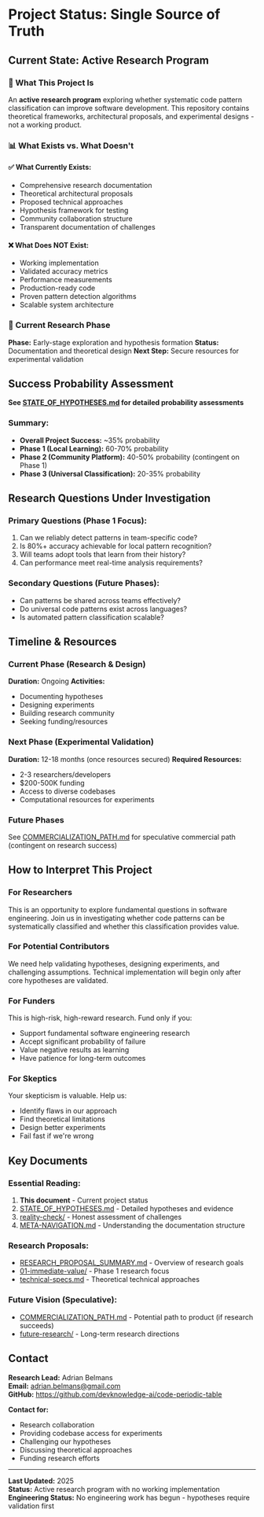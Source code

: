 # Project Status: Single Source of Truth

## Current State: Active Research Program

### 🔬 What This Project Is
An **active research program** exploring whether systematic code pattern classification can improve software development. This repository contains theoretical frameworks, architectural proposals, and experimental designs - not a working product.

### 📊 What Exists vs. What Doesn't

#### ✅ What Currently Exists:
- Comprehensive research documentation
- Theoretical architectural proposals  
- Proposed technical approaches
- Hypothesis framework for testing
- Community collaboration structure
- Transparent documentation of challenges

#### ❌ What Does NOT Exist:
- Working implementation
- Validated accuracy metrics
- Performance measurements
- Production-ready code
- Proven pattern detection algorithms
- Scalable system architecture

### 🎯 Current Research Phase
**Phase:** Early-stage exploration and hypothesis formation
**Status:** Documentation and theoretical design
**Next Step:** Secure resources for experimental validation

## Success Probability Assessment

**See [STATE_OF_HYPOTHESES.md](STATE_OF_HYPOTHESES.md) for detailed probability assessments**

### Summary:
- **Overall Project Success:** ~35% probability
- **Phase 1 (Local Learning):** 60-70% probability  
- **Phase 2 (Community Platform):** 40-50% probability (contingent on Phase 1)
- **Phase 3 (Universal Classification):** 20-35% probability

## Research Questions Under Investigation

### Primary Questions (Phase 1 Focus):
1. Can we reliably detect patterns in team-specific code?
2. Is 80%+ accuracy achievable for local pattern recognition?
3. Will teams adopt tools that learn from their history?
4. Can performance meet real-time analysis requirements?

### Secondary Questions (Future Phases):
- Can patterns be shared across teams effectively?
- Do universal code patterns exist across languages?
- Is automated pattern classification scalable?

## Timeline & Resources

### Current Phase (Research & Design)
**Duration:** Ongoing
**Activities:** 
- Documenting hypotheses
- Designing experiments
- Building research community
- Seeking funding/resources

### Next Phase (Experimental Validation) 
**Duration:** 12-18 months (once resources secured)
**Required Resources:**
- 2-3 researchers/developers
- $200-500K funding
- Access to diverse codebases
- Computational resources for experiments

### Future Phases
See [COMMERCIALIZATION_PATH.md](COMMERCIALIZATION_PATH.md) for speculative commercial path (contingent on research success)

## How to Interpret This Project

### For Researchers
This is an opportunity to explore fundamental questions in software engineering. Join us in investigating whether code patterns can be systematically classified and whether this classification provides value.

### For Potential Contributors  
We need help validating hypotheses, designing experiments, and challenging assumptions. Technical implementation will begin only after core hypotheses are validated.

### For Funders
This is high-risk, high-reward research. Fund only if you:
- Support fundamental software engineering research
- Accept significant probability of failure
- Value negative results as learning
- Have patience for long-term outcomes

### For Skeptics
Your skepticism is valuable. Help us:
- Identify flaws in our approach
- Find theoretical limitations
- Design better experiments
- Fail fast if we're wrong

## Key Documents

### Essential Reading:
1. **This document** - Current project status
2. [STATE_OF_HYPOTHESES.md](STATE_OF_HYPOTHESES.md) - Detailed hypotheses and evidence
3. [reality-check/](reality-check/) - Honest assessment of challenges
4. [META-NAVIGATION.md](META-NAVIGATION.md) - Understanding the documentation structure

### Research Proposals:
- [RESEARCH_PROPOSAL_SUMMARY.md](RESEARCH_PROPOSAL_SUMMARY.md) - Overview of research goals
- [01-immediate-value/](01-immediate-value/) - Phase 1 research focus
- [technical-specs.md](technical-specs.md) - Theoretical technical approaches

### Future Vision (Speculative):
- [COMMERCIALIZATION_PATH.md](COMMERCIALIZATION_PATH.md) - Potential path to product (if research succeeds)
- [future-research/](future-research/) - Long-term research directions

## Contact

**Research Lead:** Adrian Belmans  
**Email:** adrian.belmans@gmail.com  
**GitHub:** https://github.com/devknowledge-ai/code-periodic-table

**Contact for:**
- Research collaboration
- Providing codebase access for experiments
- Challenging our hypotheses
- Discussing theoretical approaches
- Funding research efforts

---

**Last Updated:** 2025  
**Status:** Active research program with no working implementation  
**Engineering Status:** No engineering work has begun - hypotheses require validation first